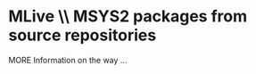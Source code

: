 MLive \\\\ MSYS2 packages from source repositories
==================================================

MORE Information on the way ...
